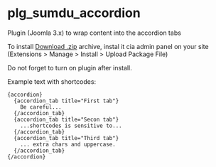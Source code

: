 # plg_sumdu_accordion
Plugin (Joomla 3.x) to wrap content into the accordion tabs

To install [Download .zip](https://github.com/SHolovanenko/plg_sumdu_accordion/blob/master/plg_sumdu_accordion.zip) archive, instal it cia admin panel on your site (Extensions > Manage > Install > Upload Package File)

Do not forget to turn on plugin after install.

Example text with shortcodes:
```
{accordion}
  {accordion_tab title="First tab"}
    Be careful...
  {/accordion_tab}
  {accordion_tab title="Secon tab"}
    ...shortcodes is sensitive to...
  {/accordion_tab}
  {accordion_tab title="Third tab"}
    ... extra chars and uppercase.
  {/accordion_tab}
{/accordion}
```
